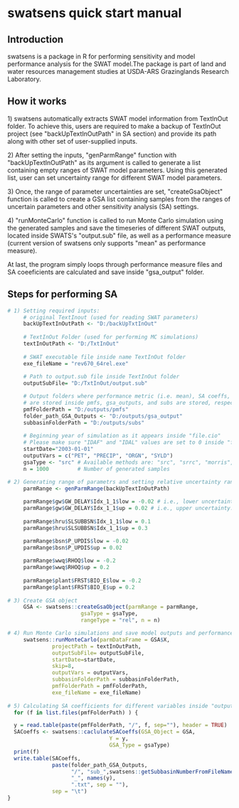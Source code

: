 swatsens quick start manual
================


Introduction
------------

swatsens is a package in R for performing sensitivity and model performance analysis for the SWAT model.The package is part of land and water resources management studies at USDA-ARS Grazinglands Research Laboratory.

How it works
--------------

<p>
1) swatsens automatically extracts SWAT model information from TextInOut folder.
To achieve this, users are required to make a backup of TextInOut project (see "backUpTextInOutPath" in SA section) and provide its path along with other set of
user-supplied inputs.
</p>
<p>
2) After setting the inputs, "genParmRange" function with "backUpTextInOutPath" as
its argument is called to generate a list containing empty ranges of SWAT model
parameters. Using this generated list, user can set uncertainty range for different
SWAT model parameters.
</p>
<p>
3) Once, the range of parameter uncertainties are set, "createGsaObject" function
is called to create a GSA list containing samples from the ranges of uncertain parameters and other sensitivity analysis (SA) settings.
</p>
<p>
4) "runMonteCarlo" function is called to run Monte Carlo simulation using the generated samples and save the timeseries of different SWAT outputs,
located inside SWATS's "output.sub" file, as well as a performance measure (current version of swatsens only supports "mean" as performance measure).
</p>
<p>
At last, the program simply loops through performance measure files and SA coeeficients are calculated and save inside "gsa_output" folder.
</p>


Steps for performing SA
-----------------------
``` r
# 1) Setting required inputs:
     # original TextInout (used for reading SWAT parameters)
     backUpTextInOutPath <- "D:/backUpTxtInOut"
    
     # TextInOut Folder (used for performing MC simulations)
     textInOutPath <- "D:/TxtInOut"
     
     # SWAT executable file inside name TextInOut folder
     exe_fileName = "rev670_64rel.exe"
    
     # Path to output.sub file inside TextInOut folder
     outputSubFile= "D:/TxtInOut/output.sub"

     # Output folders where performance metric (i.e. mean), SA coeffs, and timeseries
     # are stored inside pmfs, gsa_outputs, and subs are stored, respectively
     pmfFolderPath = "D:/outputs/pmfs"
     folder_path_GSA_Outputs <- "D:/outputs/gsa_output"
     subbasinFolderPath = "D:/outputs/subs"
    
     # Beginning year of simulation as it appears inside "file.cio"
     # Please make sure "IDAF" and "IDAL" values are set to 0 inside "file.cio"  
     startDate="2003-01-01"
     outputVars = c("PET", "PRECIP", "ORGN", "SYLD")
     gsaType <- "src" # Available methods are: "src", "srrc", "morris", "fast"
     n = 1000         # Number of generated samples

# 2) Generating range of parametrs and setting relative uncertainty ranges
     parmRange <- genParmRange(backUpTextInOutPath)
     
     parmRange$gw$GW_DELAY$Idx_1_1$low = -0.02 # i.e., lower uncertainty: default*(1 - 0.02)
     parmRange$gw$GW_DELAY$Idx_1_1$up = 0.02 # i.e., upper uncertainty: default*(1 + 0.02)
     
     parmRange$hru$SLSUBBSN$Idx_1_1$low = 0.1
     parmRange$hru$SLSUBBSN$Idx_1_1$up = 0.3

     parmRange$bsn$P_UPDIS$low = -0.02
     parmRange$bsn$P_UPDIS$up = 0.02
  
     parmRange$wwq$RHOQ$low = -0.2
     parmRange$wwq$RHOQ$up = 0.2
      
     parmRange$plant$FRST$BIO_E$low = -0.2
     parmRange$plant$FRST$BIO_E$up = 0.2
     
# 3) Create GSA object
     GSA <- swatsens::createGsaObject(parmRange = parmRange,
                       gsaType = gsaType,
                       rangeType = "rel", n = n)

# 4) Run Monte Carlo simulations and save model outputs and performance measure
     swatsens::runMonteCarlo(parmDataFrame = GSA$X,
              projectPath = textInOutPath,
              outputSubFile= outputSubFile,
              startDate=startDate,
              skip=8,
              outputVars = outputVars,
              subbasinFolderPath = subbasinFolderPath,
              pmfFolderPath = pmfFolderPath,
              exe_fileName = exe_fileName)
  
# 5) Calculating SA coefficients for different variables inside "output.sub" file  
  for (f in list.files(pmfFolderPath) ) {

  y = read.table(paste(pmfFolderPath, "/", f, sep=""), header = TRUE)
  SACoeffs <- swatsens::caclulateSACoeffs(GSA_Object = GSA,
                                Y = y,
                                GSA_Type = gsaType)
  print(f)
  write.table(SACoeffs,
              paste(folder_path_GSA_Outputs,
                    "/", "sub_",swatsens::getSubbasinNumberFromFileName(f),
                    "_", names(y),
                    ".txt", sep = ""),
              sep = "\t")
}
```

